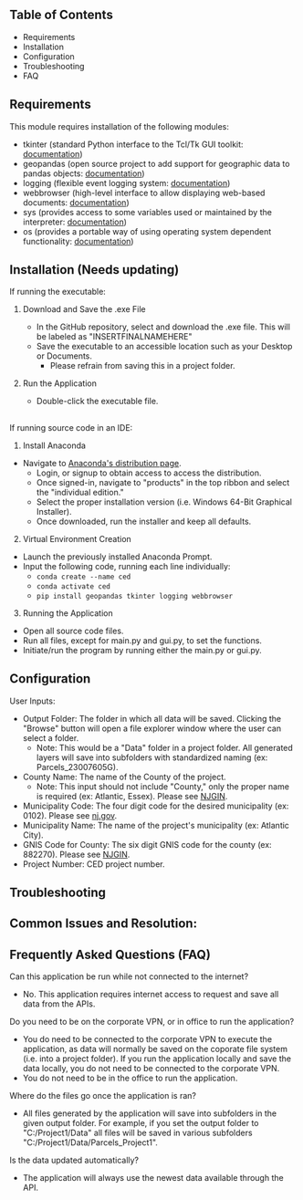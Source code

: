 ## Table of Contents

- Requirements
- Installation
- Configuration
- Troubleshooting
- FAQ
##
## Requirements

This module requires installation of the following modules:
- tkinter (standard Python interface to the Tcl/Tk GUI toolkit: [documentation](https://docs.python.org/3/library/tkinter.html))
- geopandas (open source project to add support for geographic data to pandas objects: [documentation](https://geopandas.org/en/stable/about.html))
- logging (flexible event logging system: [documentation](https://docs.python.org/3/library/logging.html))
- webbrowser (high-level interface to allow displaying web-based documents: [documentation](https://docs.python.org/3/library/webbrowser.html))
- sys (provides access to some variables used or maintained by the interpreter: [documentation](https://docs.python.org/3/library/sys.html))
- os (provides a portable way of using operating system dependent functionality: [documentation](https://docs.python.org/3/library/os.html))
##
## Installation (Needs updating)

If running the executable:
1. Download and Save the .exe File
    - In the GitHub repository, select and download the .exe file. This will be labeled as "INSERTFINALNAMEHERE"
    - Save the executable to an accessible location such as your Desktop or Documents.
        - Please refrain from saving this in a project folder.

2. Run the Application
    - Double-click the executable file.
##
If running source code in an IDE:
1. Install Anaconda
- Navigate to [Anaconda's distribution page](https://www.anaconda.com/download).
    - Login, or signup to obtain access to access the distribution.
    - Once signed-in, navigate to "products" in the top ribbon and select the "individual edition."
    - Select the proper installation version (i.e. Windows 64-Bit Graphical Installer).
    - Once downloaded, run the installer and keep all defaults.
 
2. Virtual Environment Creation
- Launch the previously installed Anaconda Prompt.
- Input the following code, running each line individually:
    - `conda create --name ced`
    - `conda activate ced`
    - `pip install geopandas tkinter logging webbrowser`

 3. Running the Application
- Open all source code files.
- Run all files, except for main.py and gui.py, to set the functions.
- Initiate/run the program by running either the main.py or gui.py.
##
## Configuration

User Inputs:
- Output Folder: The folder in which all data will be saved. Clicking the "Browse" button will open a file explorer window where the user can select a folder.
    - Note: This would be a "Data" folder in a project folder. All generated layers will save into subfolders with standardized naming (ex: Parcels_23007605G).
- County Name: The name of the County of the project.
    - Note: This input should not include "County," only the proper name is required (ex: Atlantic, Essex). Please see [NJGIN](https://njogis-newjersey.opendata.arcgis.com/datasets/5f45e1ece6e14ef5866974a7b57d3b95/explore?showTable=true).
- Municipality Code: The four digit code for the desired municipality (ex: 0102). Please see [nj.gov](https://www.nj.gov/treasury/taxation/pdf/lpt/cntycode.pdf).
- Municipality Name: The name of the project's municipality (ex: Atlantic City).
- GNIS Code for County: The six digit GNIS code for the county (ex: 882270). Please see [NJGIN](https://njogis-newjersey.opendata.arcgis.com/datasets/5f45e1ece6e14ef5866974a7b57d3b95/explore?showTable=true).
- Project Number: CED project number.
##
## Troubleshooting

Common Issues and Resolution:
- 
##
## Frequently Asked Questions (FAQ)

Can this application be run while not connected to the internet?
- No. This application requires internet access to request and save all data from the APIs.

Do you need to be on the corporate VPN, or in office to run the application?
- You do need to be connected to the corporate VPN to execute the application, as data will normally be saved on the coporate file system (i.e. into a project folder). If you run the application locally and save the data locally, you do not need to be connected to the corporate VPN.
- You do not need to be in the office to run the application.

Where do the files go once the application is ran?
- All files generated by the application will save into subfolders in the given output folder. For example, if you set the output folder to "C:/Project1/Data" all files will be saved in various subfolders "C:/Project1/Data/Parcels_Project1".

Is the data updated automatically?
- The application will always use the newest data available through the API.

